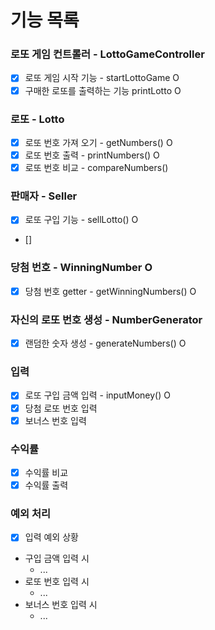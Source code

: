 # 기능 목록

### 로또 게임 컨트롤러 - LottoGameController
- [x] 로또 게임 시작 기능 - startLottoGame O
- [x] 구매한 로또를 출력하는 기능 printLotto O
### 로또 - Lotto
- [x] 로또 번호 가져 오기 - getNumbers() O 
- [x] 로또 번호 출력 - printNumbers() O
- [x] 로또 번호 비교 - compareNumbers()

### 판매자 - Seller
- [x] 로또 구입 기능 - sellLotto() O
- []

### 당첨 번호 - WinningNumber O
- [x] 당첨 번호 getter - getWinningNumbers() O

### 자신의 로또 번호 생성 - NumberGenerator
- [x] 랜덤한 숫자 생성 - generateNumbers() O

### 입력
- [x] 로또 구입 금액 입력 - inputMoney() O
- [x] 당첨 로또 번호 입력
- [x] 보너스 번호 입력

### 수익률
- [x] 수익률 비교
- [x] 수익률 출력

### 예외 처리
- [x] 입력 예외 상황
- 구입 금액 입력 시 
  - ... 
- 로또 번호 입력 시
  - ... 
- 보너스 번호 입력 시
  - ...